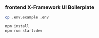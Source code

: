 ### frontend X-Framework UI Boilerplate

```bash
cp .env.example .env
```

```bash
npm install
npm run start:dev
```
